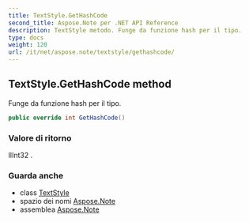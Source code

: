 ```yaml
---
title: TextStyle.GetHashCode
second_title: Aspose.Note per .NET API Reference
description: TextStyle metodo. Funge da funzione hash per il tipo.
type: docs
weight: 120
url: /it/net/aspose.note/textstyle/gethashcode/
---
```

## TextStyle.GetHashCode method

Funge da funzione hash per il tipo.

```csharp
public override int GetHashCode()
```

### Valore di ritorno

IlInt32 .

### Guarda anche

* class [TextStyle](../)
* spazio dei nomi [Aspose.Note](../../textstyle/)
* assemblea [Aspose.Note](../../../)


